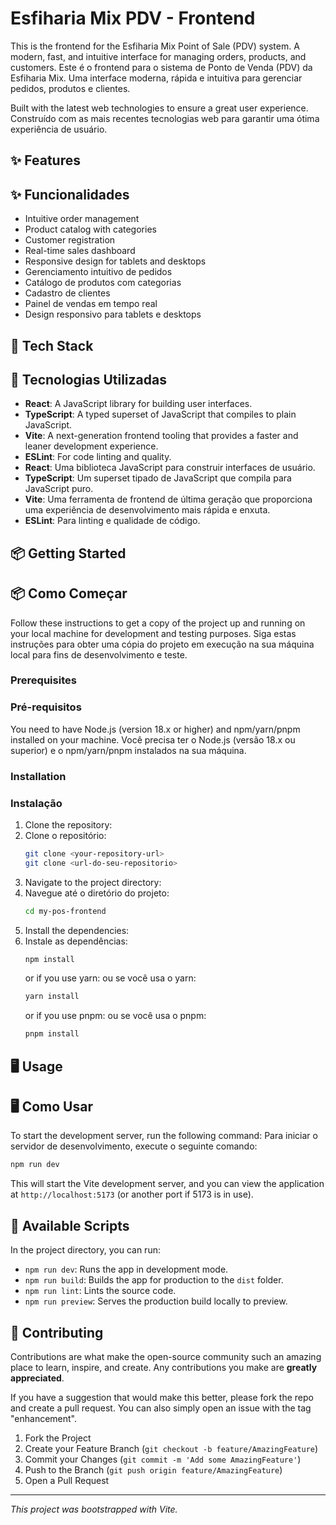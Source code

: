 # Esfiharia Mix PDV - Frontend

This is the frontend for the Esfiharia Mix Point of Sale (PDV) system. A modern, fast, and intuitive interface for managing orders, products, and customers.
Este é o frontend para o sistema de Ponto de Venda (PDV) da Esfiharia Mix. Uma interface moderna, rápida e intuitiva para gerenciar pedidos, produtos e clientes.

Built with the latest web technologies to ensure a great user experience.
Construído com as mais recentes tecnologias web para garantir uma ótima experiência de usuário.

## ✨ Features
## ✨ Funcionalidades

-   Intuitive order management
-   Product catalog with categories
-   Customer registration
-   Real-time sales dashboard
-   Responsive design for tablets and desktops
-   Gerenciamento intuitivo de pedidos
-   Catálogo de produtos com categorias
-   Cadastro de clientes
-   Painel de vendas em tempo real
-   Design responsivo para tablets e desktops

## 🚀 Tech Stack
## 🚀 Tecnologias Utilizadas

-   **React**: A JavaScript library for building user interfaces.
-   **TypeScript**: A typed superset of JavaScript that compiles to plain JavaScript.
-   **Vite**: A next-generation frontend tooling that provides a faster and leaner development experience.
-   **ESLint**: For code linting and quality.
-   **React**: Uma biblioteca JavaScript para construir interfaces de usuário.
-   **TypeScript**: Um superset tipado de JavaScript que compila para JavaScript puro.
-   **Vite**: Uma ferramenta de frontend de última geração que proporciona uma experiência de desenvolvimento mais rápida e enxuta.
-   **ESLint**: Para linting e qualidade de código.

## 📦 Getting Started
## 📦 Como Começar

Follow these instructions to get a copy of the project up and running on your local machine for development and testing purposes.
Siga estas instruções para obter uma cópia do projeto em execução na sua máquina local para fins de desenvolvimento e teste.

### Prerequisites
### Pré-requisitos

You need to have Node.js (version 18.x or higher) and npm/yarn/pnpm installed on your machine.
Você precisa ter o Node.js (versão 18.x ou superior) e o npm/yarn/pnpm instalados na sua máquina.

### Installation
### Instalação

1.  Clone the repository:
1.  Clone o repositório:
    ```sh
    git clone <your-repository-url>
    git clone <url-do-seu-repositorio>
    ```
2.  Navigate to the project directory:
2.  Navegue até o diretório do projeto:
    ```sh
    cd my-pos-frontend
    ```
3.  Install the dependencies:
3.  Instale as dependências:
    ```sh
    npm install
    ```
    or if you use yarn:
    ou se você usa o yarn:
    ```sh
    yarn install
    ```
    or if you use pnpm:
    ou se você usa o pnpm:
    ```sh
    pnpm install
    ```

## 🖥️ Usage
## 🖥️ Como Usar

To start the development server, run the following command:
Para iniciar o servidor de desenvolvimento, execute o seguinte comando:

```sh
npm run dev
```

This will start the Vite development server, and you can view the application at `http://localhost:5173` (or another port if 5173 is in use).

## 📜 Available Scripts

In the project directory, you can run:

-   `npm run dev`: Runs the app in development mode.
-   `npm run build`: Builds the app for production to the `dist` folder.
-   `npm run lint`: Lints the source code.
-   `npm run preview`: Serves the production build locally to preview.

## 🤝 Contributing

Contributions are what make the open-source community such an amazing place to learn, inspire, and create. Any contributions you make are **greatly appreciated**.

If you have a suggestion that would make this better, please fork the repo and create a pull request. You can also simply open an issue with the tag "enhancement".

1.  Fork the Project
2.  Create your Feature Branch (`git checkout -b feature/AmazingFeature`)
3.  Commit your Changes (`git commit -m 'Add some AmazingFeature'`)
4.  Push to the Branch (`git push origin feature/AmazingFeature`)
5.  Open a Pull Request

---

_This project was bootstrapped with Vite._
